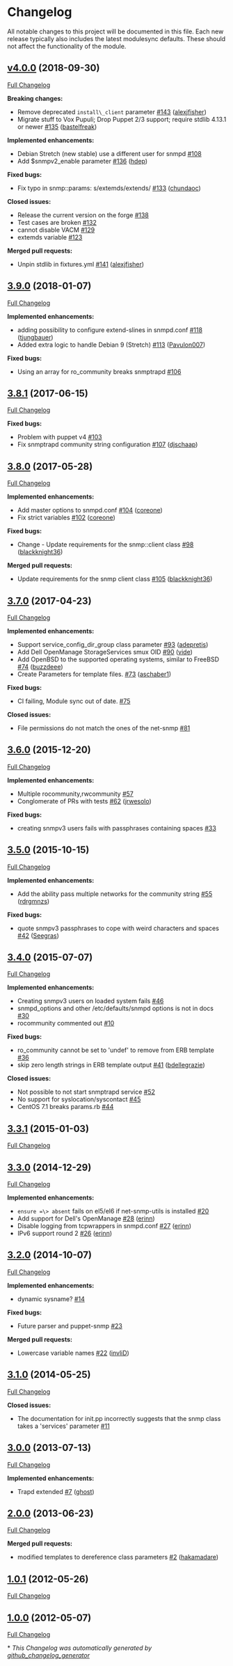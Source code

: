 # Changelog

All notable changes to this project will be documented in this file.
Each new release typically also includes the latest modulesync defaults.
These should not affect the functionality of the module.

## [v4.0.0](https://github.com/voxpupuli/puppet-snmp/tree/v4.0.0) (2018-09-30)

[Full Changelog](https://github.com/voxpupuli/puppet-snmp/compare/3.9.0...v4.0.0)

**Breaking changes:**

- Remove deprecated `install\_client` parameter [\#143](https://github.com/voxpupuli/puppet-snmp/pull/143) ([alexjfisher](https://github.com/alexjfisher))
- Migrate stuff to Vox Pupuli; Drop Puppet 2/3 support; require stdlib 4.13.1 or newer [\#135](https://github.com/voxpupuli/puppet-snmp/pull/135) ([bastelfreak](https://github.com/bastelfreak))

**Implemented enhancements:**

- Debian Stretch \(new stable\) use a different user for snmpd [\#108](https://github.com/voxpupuli/puppet-snmp/issues/108)
- Add $snmpv2\_enable parameter [\#136](https://github.com/voxpupuli/puppet-snmp/pull/136) ([hdep](https://github.com/hdep))

**Fixed bugs:**

- Fix typo in snmp::params: s/extemds/extends/ [\#133](https://github.com/voxpupuli/puppet-snmp/pull/133) ([chundaoc](https://github.com/chundaoc))

**Closed issues:**

- Release the current version on the forge [\#138](https://github.com/voxpupuli/puppet-snmp/issues/138)
- Test cases are broken [\#132](https://github.com/voxpupuli/puppet-snmp/issues/132)
- cannot disable VACM [\#129](https://github.com/voxpupuli/puppet-snmp/issues/129)
- extemds variable  [\#123](https://github.com/voxpupuli/puppet-snmp/issues/123)

**Merged pull requests:**

- Unpin stdlib in fixtures.yml [\#141](https://github.com/voxpupuli/puppet-snmp/pull/141) ([alexjfisher](https://github.com/alexjfisher))

## [3.9.0](https://github.com/voxpupuli/puppet-snmp/tree/3.9.0) (2018-01-07)

[Full Changelog](https://github.com/voxpupuli/puppet-snmp/compare/3.8.1...3.9.0)

**Implemented enhancements:**

- adding possibility to configure extend-slines in snmpd.conf [\#118](https://github.com/voxpupuli/puppet-snmp/pull/118) ([tjungbauer](https://github.com/tjungbauer))
- Added extra logic to handle Debian 9 \(Stretch\) [\#113](https://github.com/voxpupuli/puppet-snmp/pull/113) ([Pavulon007](https://github.com/Pavulon007))

**Fixed bugs:**

- Using an array for ro\_community breaks snmptrapd [\#106](https://github.com/voxpupuli/puppet-snmp/issues/106)

## [3.8.1](https://github.com/voxpupuli/puppet-snmp/tree/3.8.1) (2017-06-15)

[Full Changelog](https://github.com/voxpupuli/puppet-snmp/compare/3.8.0...3.8.1)

**Fixed bugs:**

- Problem with puppet v4 [\#103](https://github.com/voxpupuli/puppet-snmp/issues/103)
- Fix snmptrapd community string configuration [\#107](https://github.com/voxpupuli/puppet-snmp/pull/107) ([djschaap](https://github.com/djschaap))

## [3.8.0](https://github.com/voxpupuli/puppet-snmp/tree/3.8.0) (2017-05-28)

[Full Changelog](https://github.com/voxpupuli/puppet-snmp/compare/3.7.0...3.8.0)

**Implemented enhancements:**

- Add master options to snmpd.conf [\#104](https://github.com/voxpupuli/puppet-snmp/pull/104) ([coreone](https://github.com/coreone))
- Fix strict variables [\#102](https://github.com/voxpupuli/puppet-snmp/pull/102) ([coreone](https://github.com/coreone))

**Fixed bugs:**

- Change - Update requirements for the snmp::client class [\#98](https://github.com/voxpupuli/puppet-snmp/pull/98) ([blackknight36](https://github.com/blackknight36))

**Merged pull requests:**

- Update requirements for the snmp client class [\#105](https://github.com/voxpupuli/puppet-snmp/pull/105) ([blackknight36](https://github.com/blackknight36))

## [3.7.0](https://github.com/voxpupuli/puppet-snmp/tree/3.7.0) (2017-04-23)

[Full Changelog](https://github.com/voxpupuli/puppet-snmp/compare/3.6.0...3.7.0)

**Implemented enhancements:**

- Support service\_config\_dir\_group class parameter [\#93](https://github.com/voxpupuli/puppet-snmp/pull/93) ([adepretis](https://github.com/adepretis))
- Add Dell OpenManage StorageServices smux OID [\#90](https://github.com/voxpupuli/puppet-snmp/pull/90) ([vide](https://github.com/vide))
- Add OpenBSD to the supported operating systems, similar to FreeBSD [\#74](https://github.com/voxpupuli/puppet-snmp/pull/74) ([buzzdeee](https://github.com/buzzdeee))
- Create Parameters for template files. [\#73](https://github.com/voxpupuli/puppet-snmp/pull/73) ([aschaber1](https://github.com/aschaber1))

**Fixed bugs:**

- CI failing, Module sync out of date. [\#75](https://github.com/voxpupuli/puppet-snmp/issues/75)

**Closed issues:**

- File permissions do not match the ones of the net-snmp  [\#81](https://github.com/voxpupuli/puppet-snmp/issues/81)

## [3.6.0](https://github.com/voxpupuli/puppet-snmp/tree/3.6.0) (2015-12-20)

[Full Changelog](https://github.com/voxpupuli/puppet-snmp/compare/3.5.0...3.6.0)

**Implemented enhancements:**

- Multiple rocommunity,rwcommunity [\#57](https://github.com/voxpupuli/puppet-snmp/issues/57)
- Conglomerate of PRs with tests [\#62](https://github.com/voxpupuli/puppet-snmp/pull/62) ([jrwesolo](https://github.com/jrwesolo))

**Fixed bugs:**

- creating snmpv3 users fails with passphrases containing spaces [\#33](https://github.com/voxpupuli/puppet-snmp/issues/33)

## [3.5.0](https://github.com/voxpupuli/puppet-snmp/tree/3.5.0) (2015-10-15)

[Full Changelog](https://github.com/voxpupuli/puppet-snmp/compare/3.4.0...3.5.0)

**Implemented enhancements:**

- Add the ability pass multiple networks for the community string [\#55](https://github.com/voxpupuli/puppet-snmp/pull/55) ([rdrgmnzs](https://github.com/rdrgmnzs))

**Fixed bugs:**

- quote snmpv3 passphrases to cope with weird characters and spaces [\#42](https://github.com/voxpupuli/puppet-snmp/pull/42) ([Seegras](https://github.com/Seegras))

## [3.4.0](https://github.com/voxpupuli/puppet-snmp/tree/3.4.0) (2015-07-07)

[Full Changelog](https://github.com/voxpupuli/puppet-snmp/compare/3.3.1...3.4.0)

**Implemented enhancements:**

- Creating snmpv3 users on loaded system fails [\#46](https://github.com/voxpupuli/puppet-snmp/issues/46)
- snmpd\_options and other /etc/defaults/snmpd options is not in docs [\#30](https://github.com/voxpupuli/puppet-snmp/issues/30)
- rocommunity commented out [\#10](https://github.com/voxpupuli/puppet-snmp/issues/10)

**Fixed bugs:**

- ro\_community cannot be set to 'undef' to remove from ERB template [\#36](https://github.com/voxpupuli/puppet-snmp/issues/36)
- skip zero length strings in ERB template output [\#41](https://github.com/voxpupuli/puppet-snmp/pull/41) ([bdellegrazie](https://github.com/bdellegrazie))

**Closed issues:**

- Not possible to not start snmptrapd service [\#52](https://github.com/voxpupuli/puppet-snmp/issues/52)
- No support for syslocation/syscontact [\#45](https://github.com/voxpupuli/puppet-snmp/issues/45)
- CentOS 7.1 breaks params.rb [\#44](https://github.com/voxpupuli/puppet-snmp/issues/44)

## [3.3.1](https://github.com/voxpupuli/puppet-snmp/tree/3.3.1) (2015-01-03)

[Full Changelog](https://github.com/voxpupuli/puppet-snmp/compare/3.3.0...3.3.1)

## [3.3.0](https://github.com/voxpupuli/puppet-snmp/tree/3.3.0) (2014-12-29)

[Full Changelog](https://github.com/voxpupuli/puppet-snmp/compare/3.2.0...3.3.0)

**Implemented enhancements:**

- `ensure =\> absent` fails on el5/el6 if net-snmp-utils is installed [\#20](https://github.com/voxpupuli/puppet-snmp/issues/20)
- Add support for Dell's OpenManage [\#28](https://github.com/voxpupuli/puppet-snmp/pull/28) ([erinn](https://github.com/erinn))
- Disable logging from tcpwrappers in snmpd.conf [\#27](https://github.com/voxpupuli/puppet-snmp/pull/27) ([erinn](https://github.com/erinn))
- IPv6 support round 2 [\#26](https://github.com/voxpupuli/puppet-snmp/pull/26) ([erinn](https://github.com/erinn))

## [3.2.0](https://github.com/voxpupuli/puppet-snmp/tree/3.2.0) (2014-10-07)

[Full Changelog](https://github.com/voxpupuli/puppet-snmp/compare/3.1.0...3.2.0)

**Implemented enhancements:**

- dynamic sysname? [\#14](https://github.com/voxpupuli/puppet-snmp/issues/14)

**Fixed bugs:**

- Future parser and puppet-snmp [\#23](https://github.com/voxpupuli/puppet-snmp/issues/23)

**Merged pull requests:**

- Lowercase variable names [\#22](https://github.com/voxpupuli/puppet-snmp/pull/22) ([invliD](https://github.com/invliD))

## [3.1.0](https://github.com/voxpupuli/puppet-snmp/tree/3.1.0) (2014-05-25)

[Full Changelog](https://github.com/voxpupuli/puppet-snmp/compare/3.0.0...3.1.0)

**Closed issues:**

- The documentation for init.pp incorrectly suggests that the snmp class takes a 'services' parameter [\#11](https://github.com/voxpupuli/puppet-snmp/issues/11)

## [3.0.0](https://github.com/voxpupuli/puppet-snmp/tree/3.0.0) (2013-07-13)

[Full Changelog](https://github.com/voxpupuli/puppet-snmp/compare/2.0.0...3.0.0)

**Implemented enhancements:**

- Trapd extended [\#7](https://github.com/voxpupuli/puppet-snmp/pull/7) ([ghost](https://github.com/ghost))

## [2.0.0](https://github.com/voxpupuli/puppet-snmp/tree/2.0.0) (2013-06-23)

[Full Changelog](https://github.com/voxpupuli/puppet-snmp/compare/1.0.1...2.0.0)

**Merged pull requests:**

- modified templates to dereference class parameters [\#2](https://github.com/voxpupuli/puppet-snmp/pull/2) ([hakamadare](https://github.com/hakamadare))

## [1.0.1](https://github.com/voxpupuli/puppet-snmp/tree/1.0.1) (2012-05-26)

[Full Changelog](https://github.com/voxpupuli/puppet-snmp/compare/1.0.0...1.0.1)

## [1.0.0](https://github.com/voxpupuli/puppet-snmp/tree/1.0.0) (2012-05-07)

[Full Changelog](https://github.com/voxpupuli/puppet-snmp/compare/d4a4953f4c20ceef5c9b538645e602e498663aec...1.0.0)



\* *This Changelog was automatically generated by [github_changelog_generator](https://github.com/github-changelog-generator/github-changelog-generator)*
